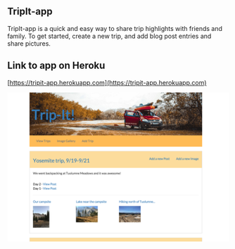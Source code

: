 ## TripIt-app

TripIt-app is a quick and easy way to share trip highlights with friends and family. To get started, create a new trip, and add blog post entries and share pictures. 

## Link to app on Heroku
[https://tripit-app.herokuapp.com](https://tripit-app.herokuapp.com)

![](screenshot.png)